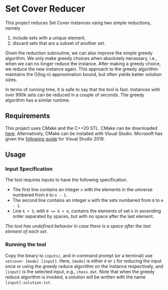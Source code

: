 # Set Cover Reducer
This project reduces Set Cover instances using two simple reductions, namely
1. include sets with a unique element,
1. discard sets that are a subset of another set.

Given the reduction subroutine, we can also improve the simple greedy algorithm. We only make greedy choices when absolutely necessary, i.e., when we can no longer reduce the instance. After making a greedy choice, we reduce the new instance again. This approach to the greedy algorithm maintains the O(log n) approximation bound, but often yields better solution sizes.

In terms of running time, it is safe to say that the tool is fast. Instances with over 990k sets can be reduced in a couple of seconds. The greedy algorithm has a similar runtime.

## Requirements
This project uses CMake and the C++20 STL. CMake can be downloaded [here](https://cmake.org/download/]).
Alternatively, CMake can be installed with Visual Studio. Microsoft has given the [following guide](https://docs.microsoft.com/en-us/cpp/build/cmake-projects-in-visual-studio?view=vs-2019) for Visual Studio 2019.

## Usage

### Input Specification
The tool requires inputs to have the following specification. 
* The first line contains an integer `n` with the elements in the universe numbered from `0` to `n - 1`.
* The second line contains an integer `m` with the sets numbered from `0` to `m - 1`.
* Line `k + 3`, with `0 <= k < m`, contains the elements of set `k` in ascending order separated by spaces, but with no space after the last element.

*The tool has undefined behavior in case there is a space after the last element of each set*.

### Running the tool
Copy the binary to `inputs/`, and in command prompt (or a terminal) use `setcover [mode] [input]`.
Here, `[mode]` is either `0` or `1` for reducing the input once or using the greedy reduce algorithm on the instance respectively, and `[input]` is the selected input, e.g., `chess.dat`. Note that when the greedy reduce algorithm is invoked, a solution will be written with the name `[input]-solution.txt`.
